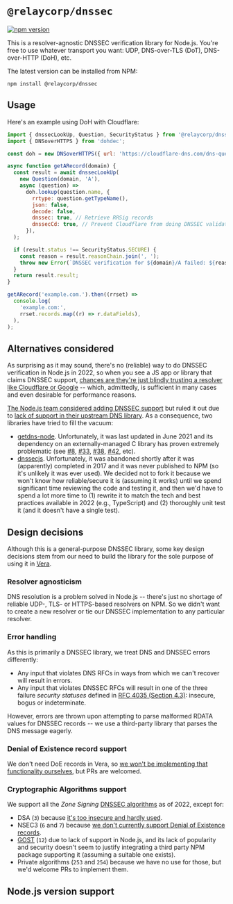 # `@relaycorp/dnssec`

[![npm version](https://badge.fury.io/js/@relaycorp%2Fdnssec.svg)](https://badge.fury.io/js/@relaycorp%2Fdnssec)

This is a resolver-agnostic DNSSEC verification library for Node.js. You're free to use whatever transport you want: UDP, DNS-over-TLS (DoT), DNS-over-HTTP (DoH), etc.

The latest version can be installed from NPM:

```shell
npm install @relaycorp/dnssec
```

## Usage

Here's an example using DoH with Cloudflare:

```js
import { dnssecLookUp, Question, SecurityStatus } from '@relaycorp/dnssec';
import { DNSoverHTTPS } from 'dohdec';

const doh = new DNSoverHTTPS({ url: 'https://cloudflare-dns.com/dns-query' });

async function getARecord(domain) {
  const result = await dnssecLookUp(
    new Question(domain, 'A'),
    async (question) =>
      doh.lookup(question.name, {
        rrtype: question.getTypeName(),
        json: false,
        decode: false,
        dnssec: true, // Retrieve RRSig records
        dnssecCd: true, // Prevent Cloudflare from doing DNSSEC validation
      }),
  );

  if (result.status !== SecurityStatus.SECURE) {
    const reason = result.reasonChain.join(', ');
    throw new Error(`DNSSEC verification for ${domain}/A failed: ${reason}`);
  }
  return result.result;
}

getARecord('example.com.').then((rrset) =>
  console.log(
    'example.com:',
    rrset.records.map((r) => r.dataFields),
  ),
);
```

## Alternatives considered

As surprising as it may sound, there's no (reliable) way to do DNSSEC verification in Node.js in 2022, so when you see a JS app or library that claims DNSSEC support, [chances are they're just blindly trusting a resolver like Cloudflare or Google](https://stackoverflow.com/a/38339760/129437) -- which, admittedly, is sufficient in many cases and even desirable for performance reasons.

[The Node.js team considered adding DNSSEC support](https://github.com/nodejs/node/issues/14475) but ruled it out due to [lack of support in their upstream DNS library](https://github.com/c-ares/c-ares/pull/20). As a consequence, two libraries have tried to fill the vacuum:

- [getdns-node](https://github.com/getdnsapi/getdns-node). Unfortunately, it was last updated in June 2021 and its dependency on an externally-managed C library has proven extremely problematic (see [#8](https://github.com/getdnsapi/getdns-node/issues/8), [#33](https://github.com/getdnsapi/getdns-node/issues/33), [#38](https://github.com/getdnsapi/getdns-node/issues/38), [#42](https://github.com/getdnsapi/getdns-node/issues/42), etc).
- [dnssecjs](https://github.com/netkicorp/dnssecjs). Unfortunately, it was abandoned shortly after it was (apparently) completed in 2017 and it was never published to NPM (so it's unlikely it was ever used). We decided not to fork it because we won't know how reliable/secure it is (assuming it works) until we spend significant time reviewing the code and testing it, and then we'd have to spend a lot more time to (1) rewrite it to match the tech and best practices available in 2022 (e.g., TypeScript) and (2) thoroughly unit test it (and it doesn't have a single test).

## Design decisions

Although this is a general-purpose DNSSEC library, some key design decisions stem from our need to build the library for the sole purpose of using it in [Vera](https://vera.domains).

### Resolver agnosticism

DNS resolution is a problem solved in Node.js -- there's just no shortage of reliable UDP-, TLS- or HTTPS-based resolvers on NPM. So we didn't want to create a new resolver or tie our DNSSEC implementation to any particular resolver.

### Error handling

As this is primarily a DNSSEC library, we treat DNS and DNSSEC errors differently:

- Any input that violates DNS RFCs in ways from which we can't recover will result in errors.
- Any input that violates DNSSEC RFCs will result in one of the three failure _security statuses_ defined in [RFC 4035 (Section 4.3)](https://www.rfc-editor.org/rfc/rfc4035#section-4.3): insecure, bogus or indeterminate.

However, errors are thrown upon attempting to parse malformed RDATA values for DNSSEC records -- we use a third-party library that parses the DNS message eagerly.

### Denial of Existence record support

We don't need DoE records in Vera, so [we won't be implementing that functionality ourselves](https://github.com/relaycorp/dnssec-js/issues/17), but PRs are welcomed.

### Cryptographic Algorithms support

We support all the _Zone Signing_ [DNSSEC algorithms](https://www.iana.org/assignments/dns-sec-alg-numbers/dns-sec-alg-numbers.xhtml#dns-sec-alg-numbers-1) as of 2022, except for:

- DSA (`3`) because [it's too insecure and hardly used](https://github.com/relaycorp/dnssec-js/issues/50).
- NSEC3 (`6` and `7`) because [we don't currently support Denial of Existence records](https://github.com/relaycorp/dnssec-js/issues/17).
- [GOST](https://en.wikipedia.org/wiki/GOST) (`12`) due to lack of support in Node.js, and its lack of popularity and security doesn't seem to justify integrating a third party NPM package supporting it (assuming a suitable one exists).
- Private algorithms (`253` and `254`) because we have no use for those, but we'd welcome PRs to implement them.

## Node.js version support
